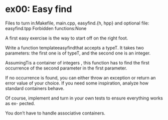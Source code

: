 # ex00: Easy find
Files to turn in:Makefile, main.cpp, easyfind.{h, hpp}
and optional file: easyfind.tpp
Forbidden functions:None

A first easy exercise is the way to start off on the right foot.

Write a function templateeasyfindthat accepts a typeT. It takes two parameters:
the first one is of typeT, and the second one is an integer.

AssumingTis a container of integers , this function has to find the first occurrence
of the second parameter in the first parameter.

If no occurrence is found, you can either throw an exception or return an error value
of your choice. If you need some inspiration, analyze how standard containers behave.

Of course, implement and turn in your own tests to ensure everything works as ex-
pected.

You don’t have to handle associative containers.